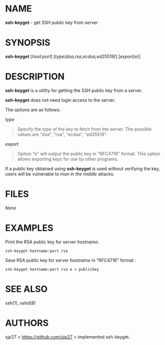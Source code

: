 # NAME
**ssh-keyget** - get SSH public key from server

# SYNOPSIS
**ssh-keyget**
[*host:port*]
[*type(dsa,rsa,ecdsa,ed25519)*]
[*export(e)*]

# DESCRIPTION
**ssh-keyget**
is a utility for getting the SSH public key from a server.

**ssh-keyget**
does not need login access to the server.

The options are as follows:

*type*

> Specify the type of the key to fetch from the server.
> The possible values are
> "dsa",
> "rsa",
> "ecdsa",
> "ed25519".


*export*

> Option "e" will output the public key in
> "RFC4716"
> format. This option allows exporting keys for use by other programs.


If a public key obtained using
**ssh-keyget**
is used without verifying the key, users will be vulnerable to
*man in the middle*
attacks.

# FILES

*None*

# EXAMPLES

Print the RSA public key for server
*hostname*:

	ssh-keyget hostname:port rsa

Save RSA public key for server
*hostname*
in
"RFC4716"
format :

	ssh-keyget hostname:port rsa e > publickey

# SEE ALSO

ssh(1),
sshd(8)

# AUTHORS

sjp27 &lt; https://github.com/sjp27 &gt;
implemented ssh-keyget.
